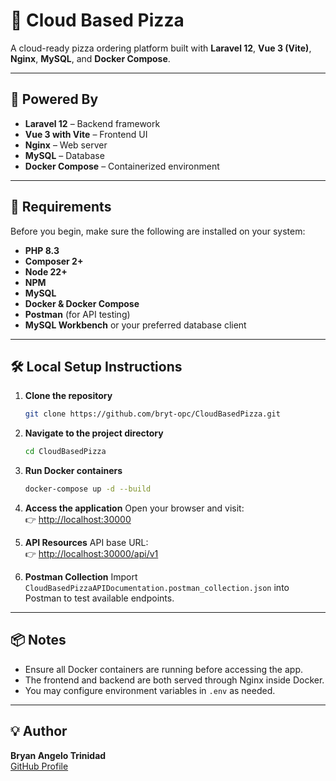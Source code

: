 # 🍕 Cloud Based Pizza

A cloud-ready pizza ordering platform built with **Laravel 12**, **Vue 3 (Vite)**, **Nginx**, **MySQL**, and **Docker Compose**.

---

## 🚀 Powered By
- **Laravel 12** – Backend framework  
- **Vue 3 with Vite** – Frontend UI  
- **Nginx** – Web server  
- **MySQL** – Database  
- **Docker Compose** – Containerized environment  

---

## 🧩 Requirements
Before you begin, make sure the following are installed on your system:

- **PHP 8.3**
- **Composer 2+**
- **Node 22+**
- **NPM**
- **MySQL**
- **Docker & Docker Compose**
- **Postman** (for API testing)
- **MySQL Workbench** or your preferred database client

---

## 🛠️ Local Setup Instructions

1. **Clone the repository**
   ```bash
   git clone https://github.com/bryt-opc/CloudBasedPizza.git
   ```

2. **Navigate to the project directory**
   ```bash
   cd CloudBasedPizza
   ```

3. **Run Docker containers**
   ```bash
   docker-compose up -d --build
   ```

4. **Access the application**
   Open your browser and visit:  
   👉 [http://localhost:30000](http://localhost:30000)

5. **API Resources**
   API base URL:  
   👉 [http://localhost:30000/api/v1](http://localhost:30000/api/v1)

6. **Postman Collection**
   Import `CloudBasedPizzaAPIDocumentation.postman_collection.json` into Postman to test available endpoints.

---

## 📦 Notes
- Ensure all Docker containers are running before accessing the app.  
- The frontend and backend are both served through Nginx inside Docker.  
- You may configure environment variables in `.env` as needed.

---

## 💡 Author
**Bryan Angelo Trinidad**  
[GitHub Profile](https://github.com/bryt-opc)
